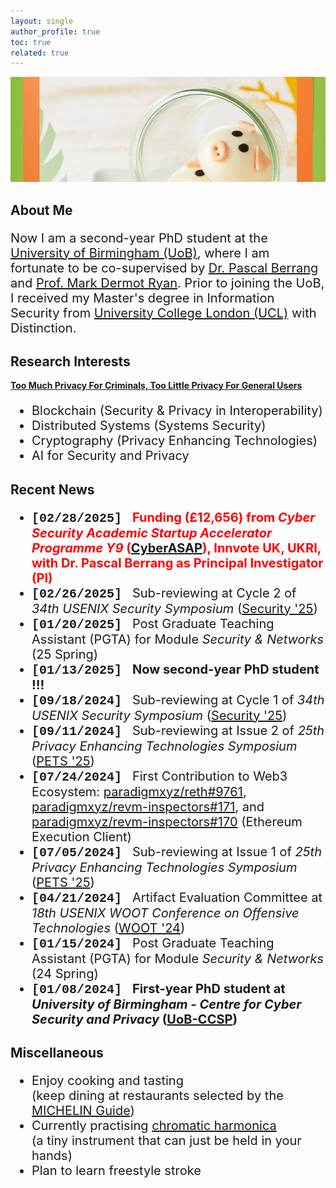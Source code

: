 ```yaml
---
layout: single
author_profile: true
toc: true
related: true
---
```


<img class="img-responsive" src="/assets/images/pig.jpg" alt=""><br>
    
## About Me

<p style="font-size: 20px">
    Now I am a second-year PhD student at the <a href="https://www.birmingham.ac.uk/">University of Birmingham (UoB)</a>, where I am fortunate to be co-supervised by <a href="https://pascal-berrang.de/">Dr. Pascal Berrang</a> and <a href="https://www.cs.bham.ac.uk/~mdr/">Prof. Mark Dermot Ryan</a>. Prior to joining the UoB, I received my Master's degree in Information Security from <a href="https://www.ucl.ac.uk/">University College London (UCL)</a> with Distinction.
</p>

## Research Interests

<b><u>Too Much Privacy For Criminals, Too Little Privacy For General Users</u></b>

<ul style="font-size: 20px;">
    <li>Blockchain (Security & Privacy in Interoperability)</li>
    <li>Distributed Systems (Systems Security)</li>
    <li>Cryptography (Privacy Enhancing Technologies)</li>
    <li>AI for Security and Privacy</li>
</ul>

## Recent News

<ul style="font-size: 20px;">
    <li><b><span style="font-family: 'Courier New', Courier, monospace;">[02/28/2025]</span></b> &nbsp; <strong><span style="color:red">Funding (£12,656) from <em>Cyber Security Academic Startup Accelerator Programme Y9</em> (<a href="https://iuk-business-connect.org.uk/programme/cyberasap/">CyberASAP</a>), Innvote UK, UKRI, with Dr. Pascal Berrang as Principal Investigator (PI)</span></strong></li>
    <li><b><span style="font-family: 'Courier New', Courier, monospace;">[02/26/2025]</span></b> &nbsp; Sub-reviewing at Cycle 2 of <em>34th USENIX Security Symposium</em> (<a href="https://www.usenix.org/conference/usenixsecurity25">Security '25</a>)</li>
    <li><b><span style="font-family: 'Courier New', Courier, monospace;">[01/20/2025]</span></b> &nbsp; Post Graduate Teaching Assistant (PGTA) for Module <em>Security & Networks</em> (25 Spring)</li>
    <li><b><span style="font-family: 'Courier New', Courier, monospace;">[01/13/2025]</span></b> &nbsp; <strong>Now second-year PhD student !!!</strong></li>
    <li><b><span style="font-family: 'Courier New', Courier, monospace;">[09/18/2024]</span></b> &nbsp; Sub-reviewing at Cycle 1 of <em>34th USENIX Security Symposium</em> (<a href="https://www.usenix.org/conference/usenixsecurity25">Security '25</a>)</li>
    <li><b><span style="font-family: 'Courier New', Courier, monospace;">[09/11/2024]</span></b> &nbsp; Sub-reviewing at Issue 2 of <em>25th Privacy Enhancing Technologies Symposium</em> (<a href="https://petsymposium.org/cfp25.php">PETS '25</a>)</li>
    <li><b><span style="font-family: 'Courier New', Courier, monospace;">[07/24/2024]</span></b> &nbsp; First Contribution to Web3 Ecosystem: <a href="https://github.com/paradigmxyz/reth/pull/9761">paradigmxyz/reth#9761</a>, <a href="https://github.com/paradigmxyz/revm-inspectors/pull/171">paradigmxyz/revm-inspectors#171</a>, and <a href="https://github.com/paradigmxyz/revm-inspectors/pull/170">paradigmxyz/revm-inspectors#170</a> (Ethereum Execution Client)</li>
    <li><b><span style="font-family: 'Courier New', Courier, monospace;">[07/05/2024]</span></b> &nbsp; Sub-reviewing at Issue 1 of <em>25th Privacy Enhancing Technologies Symposium</em> (<a href="https://petsymposium.org/cfp25.php">PETS '25</a>)</li>
    <li><b><span style="font-family: 'Courier New', Courier, monospace;">[04/21/2024]</span></b> &nbsp; Artifact Evaluation Committee at <em>18th USENIX WOOT Conference on Offensive Technologies</em> (<a href="https://www.usenix.org/conference/woot24">WOOT '24</a>)</li>
    <li><b><span style="font-family: 'Courier New', Courier, monospace;">[01/15/2024]</span></b> &nbsp; Post Graduate Teaching Assistant (PGTA) for Module <em>Security & Networks</em> (24 Spring)</li>
    <li><b><span style="font-family: 'Courier New', Courier, monospace;">[01/08/2024]</span></b> &nbsp; <strong>First-year PhD student at <em>University of Birmingham - Centre for Cyber Security and Privacy</em> (<a href="https://www.birmingham.ac.uk/research/centre-for-cyber-security-and-privacy/index.aspx">UoB-CCSP</a>)</strong></li>
</ul>

## Miscellaneous

<ul style="font-size: 20px;">
    <li>Enjoy cooking and tasting <br>
    (keep dining at restaurants selected by the <a href="https://guide.michelin.com/gb/en">MICHELIN Guide</a>)</li>
    <li>Currently practising <a href="https://en.wikipedia.org/wiki/Chromatic_harmonica">chromatic harmonica</a> <br>
    (a tiny instrument that can just be held in your hands)</li>
    <li>Plan to learn freestyle stroke</li>
</ul>
